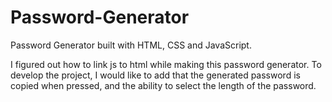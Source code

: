 # Password-Generator
 Password Generator built with HTML, CSS and JavaScript.

I figured out how to link js to html while making this password generator. To develop the project, I would like to add that the generated password is copied when pressed, and the ability to select the length of the password.
